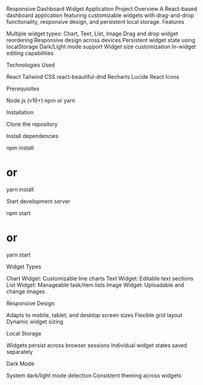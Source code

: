 Responsive Dashboard Widget Application
Project Overview
A React-based dashboard application featuring customizable widgets with drag-and-drop functionality, responsive design, and persistent local storage.
Features

Multiple widget types: Chart, Text, List, Image
Drag and drop widget reordering
Responsive design across devices
Persistent widget state using localStorage
Dark/Light mode support
Widget size customization
In-widget editing capabilities

Technologies Used

React
Tailwind CSS
react-beautiful-dnd
Recharts
Lucide React Icons

Prerequisites

Node.js (v16+)
npm or yarn

Installation

Clone the repository

Install dependencies

npm install

# or

yarn install

Start development server

npm start

# or

yarn start

Widget Types

Chart Widget: Customizable line charts
Text Widget: Editable text sections
List Widget: Manageable task/item lists
Image Widget: Uploadable and change images

Responsive Design

Adapts to mobile, tablet, and desktop screen sizes
Flexible grid layout
Dynamic widget sizing

Local Storage

Widgets persist across browser sessions
Individual widget states saved separately

Dark Mode

System dark/light mode detection
Consistent theming across widgets

